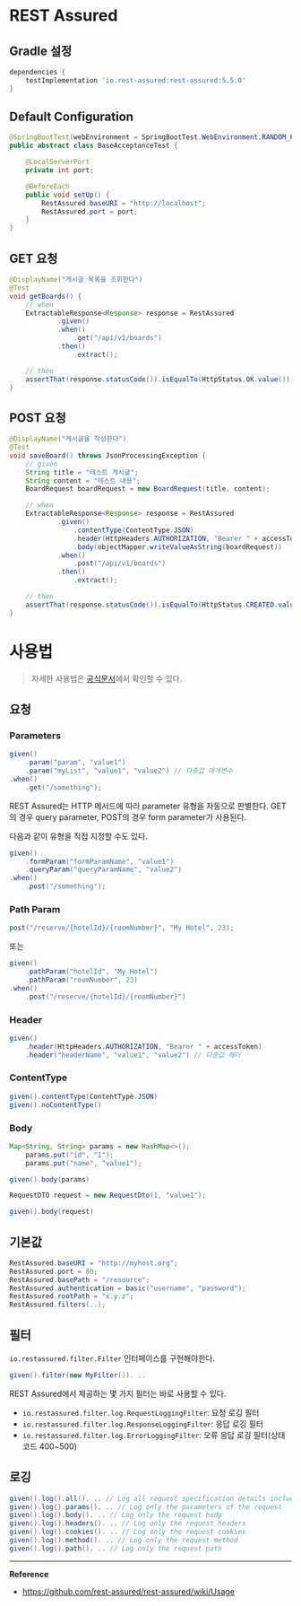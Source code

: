 # REST Assured

## Gradle 설정
```gradle
dependencies {
	testImplementation 'io.rest-assured:rest-assured:5.5.0'
}
```

## Default Configuration
```java
@SpringBootTest(webEnvironment = SpringBootTest.WebEnvironment.RANDOM_PORT)
public abstract class BaseAcceptanceTest {

    @LocalServerPort
    private int port;

    @BeforeEach
    public void setUp() {
        RestAssured.baseURI = "http://localhost";
        RestAssured.port = port;
    }
}
```

## GET 요청
```java
@DisplayName("게시글 목록을 조회한다")
@Test
void getBoards() {
    // when
    ExtractableResponse<Response> response = RestAssured
            .given()
            .when()
                .get("/api/v1/boards")
            .then()
                .extract();

    // then
    assertThat(response.statusCode()).isEqualTo(HttpStatus.OK.value());
}
```

## POST 요청
```java
@DisplayName("게시글을 작성한다")
@Test
void saveBoard() throws JsonProcessingException {
    // given
    String title = "테스트 게시글";
    String content = "테스트 내용";
    BoardRequest boardRequest = new BoardRequest(title, content);

    // when
    ExtractableResponse<Response> response = RestAssured
            .given()
                .contentType(ContentType.JSON)
                .header(HttpHeaders.AUTHORIZATION, "Bearer " + accessToken)
                .body(objectMapper.writeValueAsString(boardRequest))
            .when()
                .post("/api/v1/boards")
            .then()
                .extract();

    // then
    assertThat(response.statusCode()).isEqualTo(HttpStatus.CREATED.value());
}
```

# 사용법
> 자세한 사용법은 [공식문서](https://github.com/rest-assured/rest-assured/wiki/Usage)에서 확인할 수 있다.

## 요청
### Parameters
```java
given()
    .param("param", "value1")
    .param("myList", "value1", "value2") // 다중값 매개변수
.when()
    .get("/something");
```
REST Assured는 HTTP 메서드에 따라 parameter 유형을 자동으로 판별한다. GET의 경우 query parameter, POST의 경우 form parameter가 사용된다.

다음과 같이 유형을 직접 지정할 수도 있다.
```java
given()
    .formParam("formParamName", "value1")
    .queryParam("queryParamName", "value2")
.when()
    .post("/something");
```

### Path Param
```java
post("/reserve/{hotelId}/{roomNumber}", "My Hotel", 23);
```
또는
```java
given()
    .pathParam("hotelId", "My Hotel")
    .pathParam("roomNumber", 23)
.when()
    .post("/reserve/{hotelId}/{roomNumber}")
```

### Header
```java
given()
    .header(HttpHeaders.AUTHORIZATION, "Bearer " + accessToken)
    .header("headerName", "value1", "value2") // 다중값 헤더
```

### ContentType
```java
given().contentType(ContentType.JSON)
given().noContentType()
```

### Body
```java
Map<String, String> params = new HashMap<>();
    params.put("id", "1");
    params.put("name", "value1");

given().body(params)
```

```java
RequestDTO request = new RequestDto(1, "value1");

given().body(request)
```


## 기본값
```java
RestAssured.baseURI = "http://myhost.org";
RestAssured.port = 80;
RestAssured.basePath = "/resource";
RestAssured.authentication = basic("username", "password");
RestAssured.rootPath = "x.y.z";
RestAssured.filters(..);
```

## 필터
`io.restassured.filter.Filter` 인터페이스를 구현해야한다.
```java
given().filter(new MyFilter()). ..
```

REST Assured에서 제공하는 몇 가지 필터는 바로 사용할 수 있다.
- `io.restassured.filter.log.RequestLoggingFilter`: 요청 로깅 필터
- `io.restassured.filter.log.ResponseLoggingFilter`: 응답 로깅 필터
- `io.restassured.filter.log.ErrorLoggingFilter`: 오류 응답 로깅 필터(상태 코드 400~500)

## 로깅
```java
given().log().all(). .. // Log all request specification details including parameters, headers and body
given().log().params(). .. // Log only the parameters of the request
given().log().body(). .. // Log only the request body
given().log().headers(). .. // Log only the request headers
given().log().cookies(). .. // Log only the request cookies
given().log().method(). .. // Log only the request method
given().log().path(). .. // Log only the request path
```

---
**Reference**<br>
- https://github.com/rest-assured/rest-assured/wiki/Usage
